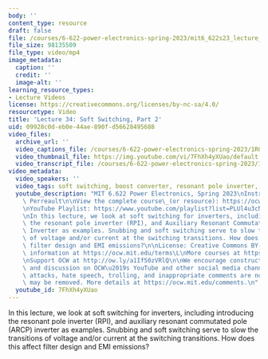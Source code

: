 ```yaml
---
body: ''
content_type: resource
draft: false
file: /courses/6-622-power-electronics-spring-2023/mit6_622s23_lecture_34_360p_16_9.mp4
file_size: 98135509
file_type: video/mp4
image_metadata:
  caption: ''
  credit: ''
  image-alt: ''
learning_resource_types:
- Lecture Videos
license: https://creativecommons.org/licenses/by-nc-sa/4.0/
resourcetype: Video
title: 'Lecture 34: Soft Switching, Part 2'
uid: 09928c0d-eb0e-44ae-890f-d56628495688
video_files:
  archive_url: ''
  video_captions_file: /courses/6-622-power-electronics-spring-2023/1RGQ46ECvt84wGz4Mg5J31J3K890YM50B_transcript.webvtt
  video_thumbnail_file: https://img.youtube.com/vi/7FhXh4yXUao/default.jpg
  video_transcript_file: /courses/6-622-power-electronics-spring-2023/1RGQ46ECvt84wGz4Mg5J31J3K890YM50B_transcript.pdf
video_metadata:
  video_speakers: ''
  video_tags: soft switching, boost converter, resonant pole inverter, auxiliary resonant
  youtube_description: "MIT 6.622 Power Electronics, Spring 2023\nInstructor: David\
    \ Perreault\n\nView the complete course\_(or resource): https://ocw.mit.edu/courses/6-622-power-electronics-spring-2023/\L\
    \nYouTube Playlist: https://www.youtube.com/playlist?list=PLUl4u3cNGP62UTc77mJoubhDELSC8lfR0\n\
    \nIn this lecture, we look at soft switching for inverters, including introducing\
    \ the resonant pole inverter (RPI), and Auxiliary Resonant Commutated Pole (ARCP)\
    \ Inverter as examples. Snubbing and soft switching serve to slow the transitions\
    \ of voltage and/or current at the switching transitions. How does this affect\
    \ filter design and EMI emissions?\n\nLicense: Creative Commons BY-NC-SA\L\nMore\
    \ information at https://ocw.mit.edu/terms\L\nMore courses at https://ocw.mit.edu\n\
    \nSupport OCW at http://ow.ly/a1If50zVRlQ\n\nWe encourage constructive comments\
    \ and discussion on OCW\u2019s YouTube and other social media channels. Personal\
    \ attacks, hate speech, trolling, and inappropriate comments are not allowed and\
    \ may be removed. More details at https://ocw.mit.edu/comments.\n"
  youtube_id: 7FhXh4yXUao
---
```

In this lecture, we look at soft switching for inverters, including introducing the resonant pole inverter (RPI), and auxiliary resonant commutated pole (ARCP) inverter as examples. Snubbing and soft switching serve to slow the transitions of voltage and/or current at the switching transitions. How does this affect filter design and EMI emissions?